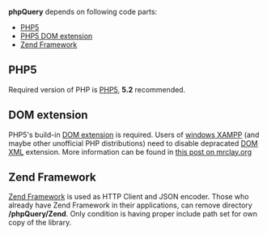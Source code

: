 **phpQuery** depends on following code parts:
  * [PHP5](#PHP5.md)
  * [PHP5 DOM extension](#DOM_extension.md)
  * [Zend Framework](#Zend_Framework.md)

## PHP5 ##
Required version of PHP is [PHP5](http://www.php.net/), **5.2** recommended.

## DOM extension ##
PHP5's build-in [DOM extension](http://php.net/manual/en/book.dom.php) is required. Users of
[windows XAMPP](http://www.apachefriends.org/en/xampp-windows.html) (and maybe other unofficial PHP distributions) need to disable depracated [DOM XML](http://php.net/manual/en/ref.domxml.php) extension. More information can be found in [this post on mrclay.org](http://mrclay.org/index.php/2008/10/08/getting-phpquery-running-under-xampp-for-windows/)

## Zend Framework ##
[Zend Framework](http://framework.zend.com/) is used as HTTP Client and JSON encoder. Those who already have Zend Framework in their applications, can remove directory **/phpQuery/Zend**. Only condition is having proper include path set for own copy of the library.